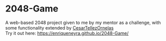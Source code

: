 # 2048-Game
A web-based 2048 project given to me by my mentor as a challenge, with some functionality extended by [CesarTellezOrnelas](https://github.com/CesarTellezOrnelas)  
Try it out here: https://enriqueneyra.github.io/2048-Game/
